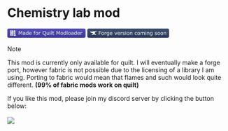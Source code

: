 # Chemistry lab mod
<img src="./.github/assets/badges/made-for-quilt.svg" height="21px"> <img src="./.github/assets/badges/forge-coming-soon.svg" height="21px">

> [!NOTE]
> This mod is currently only available for quilt. I will eventually make a forge port, however fabric is not possible due to the licensing of a library I am using. Porting to fabric would mean that flames and such would look quite different. **(99% of fabric mods work on quilt)**

If you like this mod, please join my discord server by clicking the button below:
<br><br>
[![](https://dcbadge.vercel.app/api/server/qQYfX3sTyj?style=flat)](https://discord.gg/qQYfX3sTyj)
